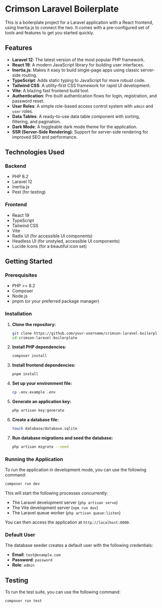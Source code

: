 # Crimson Laravel Boilerplate

This is a boilerplate project for a Laravel application with a React frontend, using Inertia.js to connect the two. It comes with a pre-configured set of tools and features to get you started quickly.

## Features

- **Laravel 12**: The latest version of the most popular PHP framework.
- **React 19**: A modern JavaScript library for building user interfaces.
- **Inertia.js**: Makes it easy to build single-page apps using classic server-side routing.
- **TypeScript**: Adds static typing to JavaScript for more robust code.
- **Tailwind CSS**: A utility-first CSS framework for rapid UI development.
- **Vite**: A blazing fast frontend build tool.
- **Authentication**: Pre-built authentication flows for login, registration, and password reset.
- **User Roles**: A simple role-based access control system with `admin` and `user` roles.
- **Data Tables**: A ready-to-use data table component with sorting, filtering, and pagination.
- **Dark Mode**: A toggleable dark mode theme for the application.
- **SSR (Server-Side Rendering)**: Support for server-side rendering for improved SEO and performance.

## Technologies Used

### Backend

- PHP 8.2
- Laravel 12
- Inertia.js
- Pest (for testing)

### Frontend

- React 19
- TypeScript
- Tailwind CSS
- Vite
- Radix UI (for accessible UI components)
- Headless UI (for unstyled, accessible UI components)
- Lucide Icons (for a beautiful icon set)

## Getting Started

### Prerequisites

- PHP >= 8.2
- Composer
- Node.js
- pnpm (or your preferred package manager)

### Installation

1. **Clone the repository:**

   ```bash
   git clone https://github.com/your-username/crimson-laravel-boilerplate.git
   cd crimson-laravel-boilerplate
   ```

2. **Install PHP dependencies:**

   ```bash
   composer install
   ```

3. **Install frontend dependencies:**

   ```bash
   pnpm install
   ```

4. **Set up your environment file:**

   ```bash
   cp .env.example .env
   ```

5. **Generate an application key:**

   ```bash
   php artisan key:generate
   ```

6. **Create a database file:**

   ```bash
   touch database/database.sqlite
   ```

7. **Run database migrations and seed the database:**

   ```bash
   php artisan migrate --seed
   ```

### Running the Application

To run the application in development mode, you can use the following command:

```bash
composer run dev
```

This will start the following processes concurrently:

- The Laravel development server (`php artisan serve`)
- The Vite development server (`npm run dev`)
- The Laravel queue worker (`php artisan queue:listen`)

You can then access the application at `http://localhost:8000`.

### Default User

The database seeder creates a default user with the following credentials:

- **Email**: `test@example.com`
- **Password**: `password`
- **Role**: `admin`

## Testing

To run the test suite, you can use the following command:

```bash
composer run test
```
